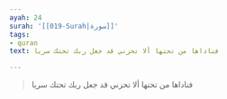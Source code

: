 ```yaml
---
ayah: 24
surah: '[[019-Surah|سورة]]'
tags:
- quran
text: فناداها من تحتها ألا تحزني قد جعل ربك تحتك سريا

---
```

> فناداها من تحتها ألا تحزني قد جعل ربك تحتك سريا
